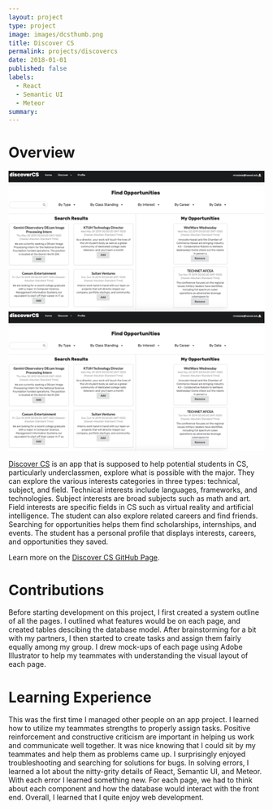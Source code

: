 ```yaml
---
layout: project
type: project
image: images/dcsthumb.png
title: Discover CS
permalink: projects/discovercs
date: 2018-01-01
published: false
labels:
  - React
  - Semantic UI
  - Meteor
summary: 
---
```


# Overview

<img class="ui centered image" src="../images/discovercs1.png">
<img class="ui centered image" src="../images/discovercs1.png">


[Discover CS](http://discovercs.meteorapp.com/#/) is an app that is supposed to help potential students in CS, particularly underclassmen, explore what is possible with the major. They can explore the various interests categories in three types: technical, subject, and field. Technical interests include languages, frameworks, and technologies. Subject interests are broad subjects such as math and art. Field interests are specific fields in CS such as virtual reality and artificial intelligence. The student can also explore related careers and find friends. Searching for opportunities helps them find scholarships, internships, and events. The student has a personal profile that displays interests, careers, and opportunities they saved. 

Learn  more on the [Discover CS GitHub Page](https://discovercs.github.io/). 



# Contributions

Before starting development on this project, I first created a system outline of all the pages. I outlined what features would be on each page, and created tables descibing the database model. After brainstorming for a bit with my partners, I then started to create tasks and assign them fairly equally among my group.  I drew mock-ups of each page using Adobe Illustrator to help my teammates with understanding the visual layout of each page. 

# Learning Experience

This was the first time I managed other people on an app project. I learned how to utilize my teammates strengths to properly assign tasks. Positive reinforcement and constructive criticism are important in helping us work and communicate well together. It was nice knowing that I could sit by my teammates and help them as problems came up. I surprisingly enjoyed troubleshooting and searching for solutions for bugs. In solving errors, I learned a lot about the nitty-grity details of React, Semantic UI, and Meteor. With each error I learned something new. For each page, we had to think about each component and how the database would interact with the front end. Overall, I learned that I quite enjoy web development. 

